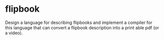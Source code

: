 # flipbook
Design a language for describing flipbooks and implement a compiler for this language that can convert a flipbook description into a print able pdf (or a video).
